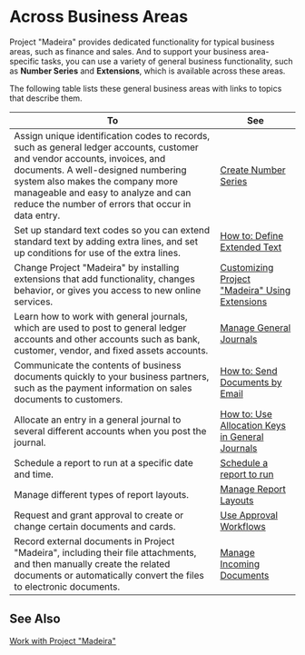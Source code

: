 <properties
	pageTitle="Across Business Areas | Project “Madeira”"
        description="Learn more about functionality that is common across business areas in Project “Madeira”"
        services="project-madeira"
        documentationCenter=""
        authors="SusanneWindfeldPedersen"
/>
<tags
    ms.service="project-madeira"
    ms.topic="article"
    ms.devlang="na"
    ms.tgt_pltfrm="na"
    ms.workload="na"
    ms.date="05/12/2016"
    ms.author="SusanneWindfeldPedersen" />

# Across Business Areas

Project "Madeira" provides dedicated functionality for typical business areas, such as finance and sales. And to support your business area-specific tasks, you can use a variety of general business functionality, such as **Number Series** and **Extensions**, which is available across these areas.

The following table lists these general business areas with links to topics that describe them.

|To   |See   |
|-----|------|
|Assign unique identification codes to records, such as general ledger accounts, customer and vendor accounts, invoices, and documents. A well-designed numbering system also makes the company more manageable and easy to analyze and can reduce the number of errors that occur in data entry.|[Create Number Series](ui-create-number-series.md)|
|Set up standard text codes so you can extend standard text by adding extra lines, and set up conditions for use of the extra lines.|[How to: Define Extended Text](ui-how-define-ext-text.md)|
|Change Project "Madeira" by installing extensions that add functionality, changes behavior, or gives you access to new online services.|[Customizing Project "Madeira" Using Extensions](ui-extensions.md)|
|Learn how to work with general journals, which are used to post to general ledger accounts and other accounts such as bank, customer, vendor, and fixed assets accounts.|[Manage General Journals](ui-work-general-journals.md)|
|Communicate the contents of business documents quickly to your business partners, such as the payment information on sales documents to customers.|[How to: Send Documents by Email](ui-how-send-documents-email.md)|
|Allocate an entry in a general journal to several different accounts when you post the journal.|[How to: Use Allocation Keys in General Journals](ui-how-use-allocation-keys-general-journals.md)|
|Schedule a report to run at a specific date and time.|[Schedule a report to run](ui-schedule-report.md)|
|Manage different types of report layouts.|[Manage Report Layouts](ui-manage-report-layouts.md)|
|Request and grant approval to create or change certain documents and cards.|[Use Approval Workflows](across-how-use-approval-workflows.md)|
|Record external documents in Project "Madeira", including their file attachments, and then manually create the related documents or automatically convert the files to electronic documents.|[Manage Incoming Documents](across-income-documents.md)|

## See Also
[Work with Project "Madeira"](ui-work-product.md)
